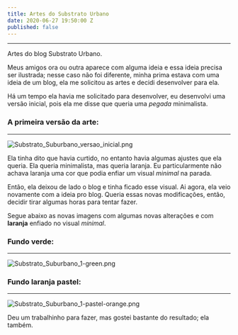```yaml
---
title: Artes do Substrato Urbano
date: 2020-06-27 19:50:00 Z
published: false
---
```


---

Artes do blog Substrato Urbano.

<!--more-->

Meus amigos ora ou outra aparece com alguma ideia e essa ideia precisa ser ilustrada; nesse caso não foi diferente, minha prima estava com uma ideia de um blog, ela me solicitou as artes e decidi desenvolver para ela.

Há um tempo ela havia me solicitado para desenvolver, eu desenvolvi uma versão inicial, pois ela me disse que queria uma *pegada* minimalista.

### A primeira versão da arte:

---

![Substrato_Suburbano_versao_inicial.png](/uploads/Substrato_Suburbano_versao_inicial.png)

Ela tinha dito que havia curtido, no entanto havia algumas ajustes que ela queria. Ela queria minimalista, mas queria laranja. Eu particularmente não achava laranja uma cor que podia enfiar um visual *minimal* na parada.

Então, ela deixou de lado o blog e tinha ficado esse visual. Ai agora, ela veio novamente com a ideia pro blog. Queria essas novas modificações, então, decidir tirar algumas horas para tentar fazer.

Segue abaixo as novas imagens com algumas novas alterações e com **laranja** enfiado no visual *minimal*.

### Fundo verde:

---

![Substrato_Suburbano_1-green.png](/uploads/Substrato_Suburbano_1-green.png)

### Fundo laranja pastel:

---

![Substrato_Suburbano_1-pastel-orange.png](/uploads/Substrato_Suburbano_1-pastel-orange.png)

Deu um trabalhinho para fazer, mas gostei bastante do resultado; ela também.